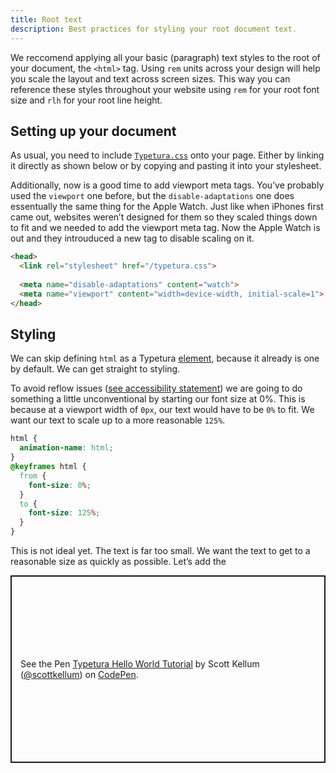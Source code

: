 ```yaml
---
title: Root text
description: Best practices for styling your root document text.
---
```


We reccomend applying all your basic (paragraph) text styles to the root of your document, the `<html>` tag. Using `rem` units across your design will help you scale the layout and text across screen sizes. This way you can reference these styles throughout your website using `rem` for your root font size and `rlh` for your root line height.

## Setting up your document

As usual, you need to include [`Typetura.css`](https://github.com/Typetura/Typetura/releases/latest) onto your page. Either by linking it directly as shown below or by copying and pasting it into your stylesheet.

Additionally, now is a good time to add viewport meta tags. You’ve probably used the `viewport` one before, but the `disable-adaptations` one does essentually the same thing for the Apple Watch. Just like when iPhones first came out, websites weren’t designed for them so they scaled things down to fit and we needed to add the viewport meta tag. Now the Apple Watch is out and they introuduced a new tag to disable scaling on it.

```html
<head>
  <link rel="stylesheet" href="/typetura.css">
  
  <meta name="disable-adaptations" content="watch">
  <meta name="viewport" content="width=device-width, initial-scale=1">
</head>
```

## Styling

We can skip defining `html` as a Typetura [element](reference/elements), because it already is one by default. We can get straight to styling.

To avoid reflow issues ([see accessibility statement](reference/accessibility)) we are going to do something a little unconventional by starting our font size at 0%. This is because at a viewport width of `0px`, our text would have to be `0%` to fit. We want our text to scale up to a more reasonable `125%`.

```css
html {
  animation-name: html;
}
@keyframes html {
  from {
    font-size: 0%;
  }
  to {
    font-size: 125%;
  }
}
```

This is not ideal yet. The text is far too small. We want the text to get to a reasonable size as quickly as possible. Let’s add the 



<p class="codepen" data-height="600" data-default-tab="css,result" data-slug-hash="mdZVRVb" data-pen-title="Typetura Hello World Tutorial" data-editable="true" data-user="scottkellum" style="height: 300px; box-sizing: border-box; display: flex; align-items: center; justify-content: center; border: 2px solid; margin: 1em 0; padding: 1em;">
  <span>See the Pen <a href="https://codepen.io/scottkellum/pen/mdZVRVb">
  Typetura Hello World Tutorial</a> by Scott Kellum (<a href="https://codepen.io/scottkellum">@scottkellum</a>)
  on <a href="https://codepen.io">CodePen</a>.</span>
</p>
<script async src="https://cpwebassets.codepen.io/assets/embed/ei.js"></script>